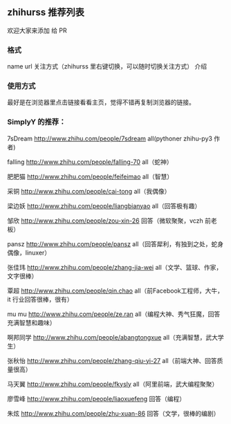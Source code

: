 ## zhihurss 推荐列表

欢迎大家来添加 给 PR

### 格式
name  url  关注方式（zhihurss 里右键切换，可以随时切换关注方式） 介绍

### 使用方式
最好是在浏览器里点击链接看看主页，觉得不错再复制浏览器的链接。

### SimplyY 的推荐：

7sDream http://www.zhihu.com/people/7sdream all(pythoner zhihu-py3 作者)

falling http://www.zhihu.com/people/falling-70 all（蛇神）

肥肥猫 http://www.zhihu.com/people/feifeimao all（智慧）

采铜 http://www.zhihu.com/people/cai-tong all（我偶像）

梁边妖 http://www.zhihu.com/people/liangbianyao all（回答极有趣）

邹欣 http://www.zhihu.com/people/zou-xin-26 回答（微软聚聚，vczh 前老板）

pansz http://www.zhihu.com/people/pansz all（回答犀利，有独到之处，蛇身偶像，linuxer）

张佳玮 http://www.zhihu.com/people/zhang-jia-wei all（文学、篮球、作家，文字很棒）

覃超 http://www.zhihu.com/people/qin.chao all（前Facebook工程师，大牛，it 行业回答很棒，很有）

mu mu http://www.zhihu.com/people/ze.ran all（编程大神、秀气狂魔，回答充满智慧和趣味）

啊邦同学 http://www.zhihu.com/people/abangtongxue all（充满智慧，武大学生）

张秋怡 http://www.zhihu.com/people/zhang-qiu-yi-27 all（前端大神、回答质量很高）

马天翼 http://www.zhihu.com/people/fkysly all（阿里前端，武大编程聚聚）

廖雪峰 http://www.zhihu.com/people/liaoxuefeng 回答（编程）

朱炫 http://www.zhihu.com/people/zhu-xuan-86 回答（文学，很棒的编剧）
